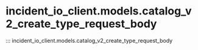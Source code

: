 # incident_io_client.models.catalog_v2_create_type_request_body

::: incident_io_client.models.catalog_v2_create_type_request_body
